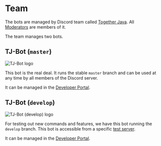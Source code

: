 # Team

The bots are managed by Discord team called [Together Java](https://discord.com/developers/teams/886331405368438795/information). All [Moderators](https://github.com/orgs/Together-Java/teams/moderators) are members of it.

The team manages two bots.

## TJ-Bot (`master`)

![TJ-Bot logo](https://i.imgur.com/o7oLJuA.png)

This bot is the real deal. It runs the stable `master` branch and can be used at any time by all members of the Discord server.

It can be managed in the [Developer Portal](https://discord.com/developers/applications/884898473676271646/information).

## TJ-Bot (`develop`)

![TJ-Bot (develop) logo](https://i.imgur.com/uBumtEL.png)

For testing out new commands and features, we have this bot running the `develop` branch. This bot is accessible from a specific [test server](https://discord.gg/jYKmNPkcHM).

It can be managed in the [Developer Portal](https://discord.com/developers/applications/886334503524638751/information).